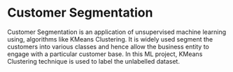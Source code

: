 # Customer Segmentation

Customer Segmentation is an application of unsupervised machine learning using, algorithms like KMeans Clustering. It is widely used segment the customers into various classes and hence allow
the business entity to engage with a particular customer base. In this ML project, KMeans Clustering technique is used to label the unlabelled dataset.
